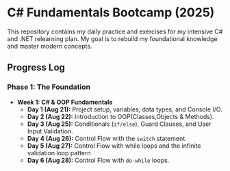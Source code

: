 # C# Fundamentals Bootcamp (2025)

This repository contains my daily practice and exercises for my intensive C# and .NET relearning plan. My goal is to rebuild my foundational knowledge and master modern concepts.

## Progress Log

### Phase 1: The Foundation

* **Week 1: C# & OOP Fundamentals**
    * **Day 1 (Aug 21):** Project setup, variables, data types, and Console I/O.
    * **Day 2 (Aug 22):** Introduction to OOP(Classes,Objects & Methods).
    * **Day 3 (Aug 25):** Conditionals (`if/else`), Guard Clauses, and User Input Validation.
    * **Day 4 (Aug 26):** Control Flow with the `switch` statement.
    * **Day 5 (Aug 27):** Control Flow with while loops and the infinite validation loop pattern
    * **Day 6 (Aug 28):** Control Flow with `do-while` loops.
    
